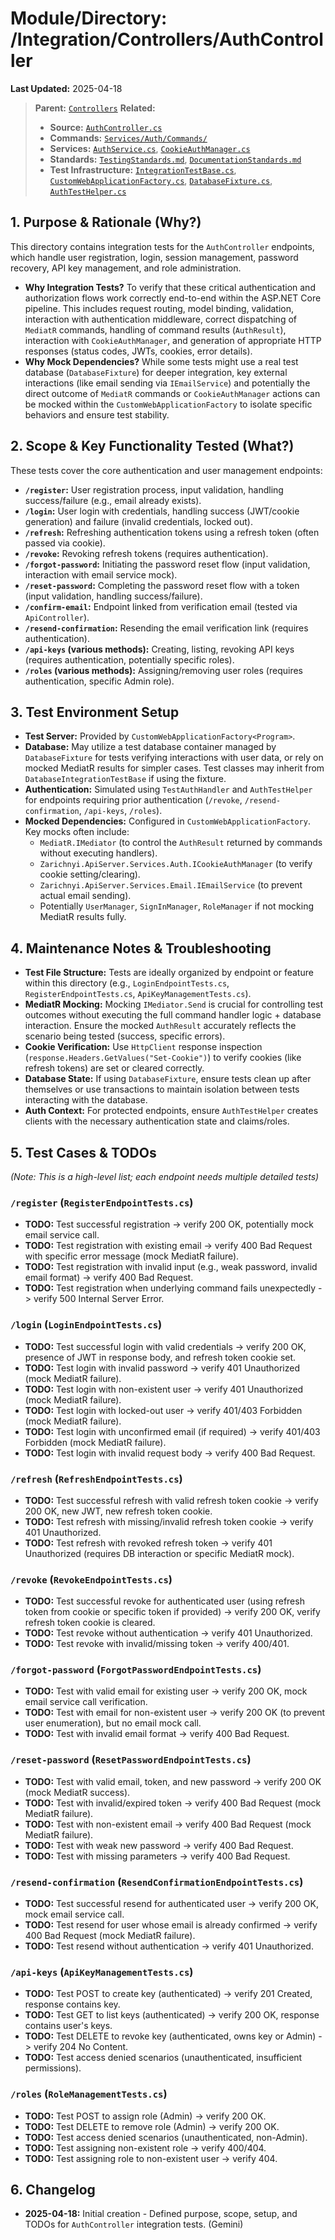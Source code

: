 # Module/Directory: /Integration/Controllers/AuthController

**Last Updated:** 2025-04-18

> **Parent:** [`Controllers`](../README.md)
> **Related:**
> * **Source:** [`AuthController.cs`](../../../../Zarichney.Server/Controllers/AuthController.cs)
> * **Commands:** [`Services/Auth/Commands/`](../../../../Zarichney.Server/Services/Auth/Commands/)
> * **Services:** [`AuthService.cs`](../../../../Zarichney.Server/Services/Auth/AuthService.cs), [`CookieAuthManager.cs`](../../../../Zarichney.Server/Services/Auth/CookieAuthManager.cs)
> * **Standards:** [`TestingStandards.md`](../../../../Docs/Standards/TestingStandards.md), [`DocumentationStandards.md`](../../../../Docs/Standards/DocumentationStandards.md)
> * **Test Infrastructure:** [`IntegrationTestBase.cs`](../../IntegrationTestBase.cs), [`CustomWebApplicationFactory.cs`](../../../Framework/Fixtures/CustomWebApplicationFactory.cs), [`DatabaseFixture.cs`](../../../Framework/Fixtures/DatabaseFixture.cs), [`AuthTestHelper.cs`](../../../Framework/Helpers/AuthTestHelper.cs)

## 1. Purpose & Rationale (Why?)

This directory contains integration tests for the `AuthController` endpoints, which handle user registration, login, session management, password recovery, API key management, and role administration.

* **Why Integration Tests?** To verify that these critical authentication and authorization flows work correctly end-to-end within the ASP.NET Core pipeline. This includes request routing, model binding, validation, interaction with authentication middleware, correct dispatching of `MediatR` commands, handling of command results (`AuthResult`), interaction with `CookieAuthManager`, and generation of appropriate HTTP responses (status codes, JWTs, cookies, error details).
* **Why Mock Dependencies?** While some tests might use a real test database (`DatabaseFixture`) for deeper integration, key external interactions (like email sending via `IEmailService`) and potentially the direct outcome of `MediatR` commands or `CookieAuthManager` actions can be mocked within the `CustomWebApplicationFactory` to isolate specific behaviors and ensure test stability.

## 2. Scope & Key Functionality Tested (What?)

These tests cover the core authentication and user management endpoints:

* **`/register`:** User registration process, input validation, handling success/failure (e.g., email already exists).
* **`/login`:** User login with credentials, handling success (JWT/cookie generation) and failure (invalid credentials, locked out).
* **`/refresh`:** Refreshing authentication tokens using a refresh token (often passed via cookie).
* **`/revoke`:** Revoking refresh tokens (requires authentication).
* **`/forgot-password`:** Initiating the password reset flow (input validation, interaction with email service mock).
* **`/reset-password`:** Completing the password reset flow with a token (input validation, handling success/failure).
* **`/confirm-email`:** Endpoint linked from verification email (tested via `ApiController`).
* **`/resend-confirmation`:** Resending the email verification link (requires authentication).
* **`/api-keys` (various methods):** Creating, listing, revoking API keys (requires authentication, potentially specific roles).
* **`/roles` (various methods):** Assigning/removing user roles (requires authentication, specific Admin role).

## 3. Test Environment Setup

* **Test Server:** Provided by `CustomWebApplicationFactory<Program>`.
* **Database:** May utilize a test database container managed by `DatabaseFixture` for tests verifying interactions with user data, or rely on mocked MediatR results for simpler cases. Test classes may inherit from `DatabaseIntegrationTestBase` if using the fixture.
* **Authentication:** Simulated using `TestAuthHandler` and `AuthTestHelper` for endpoints requiring prior authentication (`/revoke`, `/resend-confirmation`, `/api-keys`, `/roles`).
* **Mocked Dependencies:** Configured in `CustomWebApplicationFactory`. Key mocks often include:
    * `MediatR.IMediator` (to control the `AuthResult` returned by commands without executing handlers).
    * `Zarichnyi.ApiServer.Services.Auth.ICookieAuthManager` (to verify cookie setting/clearing).
    * `Zarichnyi.ApiServer.Services.Email.IEmailService` (to prevent actual email sending).
    * Potentially `UserManager`, `SignInManager`, `RoleManager` if not mocking MediatR results fully.

## 4. Maintenance Notes & Troubleshooting

* **Test File Structure:** Tests are ideally organized by endpoint or feature within this directory (e.g., `LoginEndpointTests.cs`, `RegisterEndpointTests.cs`, `ApiKeyManagementTests.cs`).
* **MediatR Mocking:** Mocking `IMediator.Send` is crucial for controlling test outcomes without executing the full command handler logic + database interaction. Ensure the mocked `AuthResult` accurately reflects the scenario being tested (success, specific errors).
* **Cookie Verification:** Use `HttpClient` response inspection (`response.Headers.GetValues("Set-Cookie")`) to verify cookies (like refresh tokens) are set or cleared correctly.
* **Database State:** If using `DatabaseFixture`, ensure tests clean up after themselves or use transactions to maintain isolation between tests interacting with the database.
* **Auth Context:** For protected endpoints, ensure `AuthTestHelper` creates clients with the necessary authentication state and claims/roles.

## 5. Test Cases & TODOs

*(Note: This is a high-level list; each endpoint needs multiple detailed tests)*

### `/register` (`RegisterEndpointTests.cs`)
* **TODO:** Test successful registration -> verify 200 OK, potentially mock email service call.
* **TODO:** Test registration with existing email -> verify 400 Bad Request with specific error message (mock MediatR failure).
* **TODO:** Test registration with invalid input (e.g., weak password, invalid email format) -> verify 400 Bad Request.
* **TODO:** Test registration when underlying command fails unexpectedly -> verify 500 Internal Server Error.

### `/login` (`LoginEndpointTests.cs`)
* **TODO:** Test successful login with valid credentials -> verify 200 OK, presence of JWT in response body, and refresh token cookie set.
* **TODO:** Test login with invalid password -> verify 401 Unauthorized (mock MediatR failure).
* **TODO:** Test login with non-existent user -> verify 401 Unauthorized (mock MediatR failure).
* **TODO:** Test login with locked-out user -> verify 401/403 Forbidden (mock MediatR failure).
* **TODO:** Test login with unconfirmed email (if required) -> verify 401/403 Forbidden (mock MediatR failure).
* **TODO:** Test login with invalid request body -> verify 400 Bad Request.

### `/refresh` (`RefreshEndpointTests.cs`)
* **TODO:** Test successful refresh with valid refresh token cookie -> verify 200 OK, new JWT, new refresh token cookie.
* **TODO:** Test refresh with missing/invalid refresh token cookie -> verify 401 Unauthorized.
* **TODO:** Test refresh with revoked refresh token -> verify 401 Unauthorized (requires DB interaction or specific MediatR mock).

### `/revoke` (`RevokeEndpointTests.cs`)
* **TODO:** Test successful revoke for authenticated user (using refresh token from cookie or specific token if provided) -> verify 200 OK, verify refresh token cookie is cleared.
* **TODO:** Test revoke without authentication -> verify 401 Unauthorized.
* **TODO:** Test revoke with invalid/missing token -> verify 400/401.

### `/forgot-password` (`ForgotPasswordEndpointTests.cs`)
* **TODO:** Test with valid email for existing user -> verify 200 OK, mock email service call verification.
* **TODO:** Test with email for non-existent user -> verify 200 OK (to prevent user enumeration), but no email mock call.
* **TODO:** Test with invalid email format -> verify 400 Bad Request.

### `/reset-password` (`ResetPasswordEndpointTests.cs`)
* **TODO:** Test with valid email, token, and new password -> verify 200 OK (mock MediatR success).
* **TODO:** Test with invalid/expired token -> verify 400 Bad Request (mock MediatR failure).
* **TODO:** Test with non-existent email -> verify 400 Bad Request (mock MediatR failure).
* **TODO:** Test with weak new password -> verify 400 Bad Request.
* **TODO:** Test with missing parameters -> verify 400 Bad Request.

### `/resend-confirmation` (`ResendConfirmationEndpointTests.cs`)
* **TODO:** Test successful resend for authenticated user -> verify 200 OK, mock email service call.
* **TODO:** Test resend for user whose email is already confirmed -> verify 400 Bad Request (mock MediatR failure).
* **TODO:** Test resend without authentication -> verify 401 Unauthorized.

### `/api-keys` (`ApiKeyManagementTests.cs`)
* **TODO:** Test POST to create key (authenticated) -> verify 201 Created, response contains key.
* **TODO:** Test GET to list keys (authenticated) -> verify 200 OK, response contains user's keys.
* **TODO:** Test DELETE to revoke key (authenticated, owns key or Admin) -> verify 204 No Content.
* **TODO:** Test access denied scenarios (unauthenticated, insufficient permissions).

### `/roles` (`RoleManagementTests.cs`)
* **TODO:** Test POST to assign role (Admin) -> verify 200 OK.
* **TODO:** Test DELETE to remove role (Admin) -> verify 200 OK.
* **TODO:** Test access denied scenarios (unauthenticated, non-Admin).
* **TODO:** Test assigning non-existent role -> verify 400/404.
* **TODO:** Test assigning role to non-existent user -> verify 404.

## 6. Changelog

* **2025-04-18:** Initial creation - Defined purpose, scope, setup, and TODOs for `AuthController` integration tests. (Gemini)

